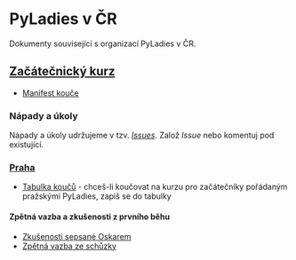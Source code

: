 # PyLadies v ČR

Dokumenty související s organizací PyLadies v ČR.

## [Začátečnický kurz](beginner-course/)

- [Manifest kouče](beginner-course/coach-manifest.md)

### Nápady a úkoly

Nápady a úkoly udržujeme v tzv. [*Issues*](https://github.com/PyLadiesCZ/documents/issues). Založ *Issue* nebo komentuj pod existující.

### [Praha](beginner-course/praha/)

- [Tabulka koučů][tabulka-koucu] - chceš-li koučovat na kurzu pro začátečníky pořádaným pražskými PyLadies, zapiš se do tabulky

#### Zpětná vazba a zkušenosti z prvního běhu

- [Zkušenosti sepsané Oskarem](first-run-experiences.md)
- [Zpětná vazba ze schůzky](first-run-feedback.md)

[tabulka-koucu]: https://docs.google.com/spreadsheets/d/1VGmtDIyKCG89Dlo__Zq_AoEb6Raa1cJs_9P6Nwelejw/edit#gid=444938247

